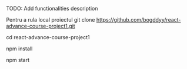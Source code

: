 
TODO: Add functionalities description

Pentru a rula local proiectul
git clone https://github.com/bogddyy/react-advance-course-project1.git

cd react-advance-course-project1

npm install 

npm start
